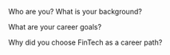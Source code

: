 Who are you? What is your background?

What are your career goals?

Why did you choose FinTech as a career path?